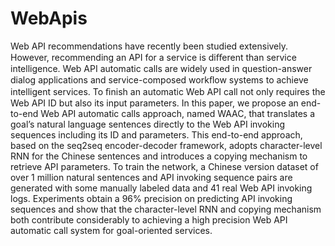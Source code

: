 # WebApis
Web API recommendations have recently been studied extensively. However, recommending an API for a service is diﬀerent than service intelligence. Web API automatic calls are widely used in question-answer dialog applications and service-composed workﬂow systems to achieve intelligent services. To ﬁnish an automatic Web API call not only requires the Web API ID but also its input parameters. In this paper, we propose an end-to-end Web API automatic calls approach, named WAAC, that translates a goal’s natural language sentences directly to the Web API invoking sequences including its ID and parameters. This end-to-end approach, based on the seq2seq encoder-decoder framework, adopts character-level RNN for the Chinese sentences and introduces a copying mechanism to retrieve API parameters. To train the network, a Chinese version dataset of over 1 million natural sentences and API invoking sequence pairs are generated with some manually labeled data and 41 real Web API invoking logs. Experiments obtain a 96% precision on predicting API invoking sequences and show that the character-level RNN and copying mechanism both contribute considerably to achieving a high precision Web API automatic call system for goal-oriented services.
